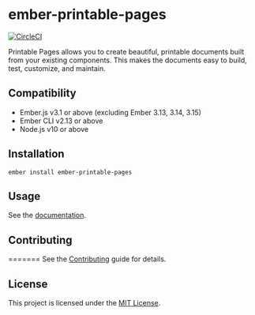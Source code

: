 ember-printable-pages
==============================================================================
[![CircleCI](https://circleci.com/gh/forge512/ember-printable-pages.svg?style=svg)](https://circleci.com/gh/forge512/ember-printable-pages)


Printable Pages allows you to create beautiful, printable documents built
from your existing components. This makes the documents easy to build, test, customize, and maintain.

Compatibility
------------------------------------------------------------------------------

* Ember.js v3.1 or above (excluding Ember 3.13, 3.14, 3.15)
* Ember CLI v2.13 or above
* Node.js v10 or above


Installation
------------------------------------------------------------------------------

```
ember install ember-printable-pages
```


Usage
------------------------------------------------------------------------------

See the [documentation](https://forge512.github.io/ember-printable-pages/).


Contributing
------------------------------------------------------------------------------

=======
See the [Contributing](CONTRIBUTING.md) guide for details.


License
------------------------------------------------------------------------------

This project is licensed under the [MIT License](LICENSE.md).
